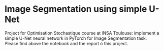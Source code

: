 # Image Segmentation using simple U-Net 
Project for Optimisation Stochastique course at INSA Toulouse: implement a simple U-Net neural network in PyTorch for Image Segmentation task. 
Please find above the notebook and the report ò this project. 
